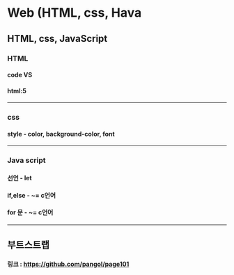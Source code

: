 # Web (HTML, css, Hava
## HTML, css, JavaScript
### HTML
#### code VS
#### html:5
-----
### css
#### style - color, background-color, font
-----
### Java script
#### 선언 - let
#### if,else - ~= c언어
#### for 문 - ~= c언어
-----
## 부트스트랩
#### 링크 : https://github.com/pangol/page101
